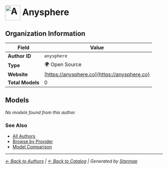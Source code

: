# <img src="https://raw.githubusercontent.com/agentstation/starmap/master/internal/embedded/logos/anysphere.svg" alt="Anysphere logo" width="48" height="48" style="vertical-align: middle;"> Anysphere
  
  
  
## Organization Information
  
| Field | Value |
|---------|---------|
| **Author ID** | `anysphere` |
| **Type** | 🌍 Open Source |
| **Website** | [https://anysphere.co](https://anysphere.co) |
| **Total Models** | 0 |

  
## Models
  
*No models found from this author.*
  
### See Also
  
- [All Authors](../)
- [Browse by Provider](../../providers/)
- [Model Comparison](../../models/)
  
---
*_[← Back to Authors](../) | [← Back to Catalog](../../) | Generated by [Starmap](https://github.com/agentstation/starmap)_*